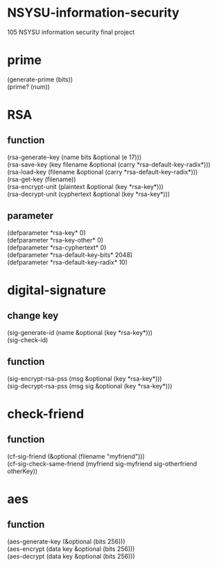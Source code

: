 # NSYSU-information-security
105 NSYSU information security final project

# prime
(generate-prime (bits))  
(prime? (num))  

# RSA
## function
(rsa-generate-key (name bits &optional (e 17)))  
(rsa-save-key (key filename &optional (carry *rsa-default-key-radix\*)))  
(rsa-load-key (filename &optional (carry *rsa-default-key-radix\*)))  
(rsa-get-key (filename))  
(rsa-encrypt-unit (plaintext &optional (key *rsa-key\*)))  
(rsa-decrypt-unit (cyphertext &optional (key *rsa-key\*)))  
## parameter
(defparameter *rsa-key\* 0)  
(defparameter *rsa-key-other\* 0)  
(defparameter *rsa-cyphertext\* 0)  
(defparameter *rsa-default-key-bits\* 2048)  
(defparameter *rsa-default-key-radix\* 10)

# digital-signature
## change key
(sig-generate-id (name &optional (key *rsa-key\*)))  
(sig-check-id)
## function
(sig-encrypt-rsa-pss (msg &optional (key *rsa-key\*)))  
(sig-decrypt-rsa-pss (msg sig &optional (key *rsa-key\*)))  

# check-friend
## function
(cf-sig-friend (&optional (filename "myfriend")))  
(cf-sig-check-same-friend (myfriend sig-myfriend sig-otherfriend otherKey))  

# aes
## function
(aes-generate-key (&optional (bits 256)))  
(aes-encrypt (data key &optional (bits 256)))  
(aes-decrypt (data key &optional (bits 256)))  
